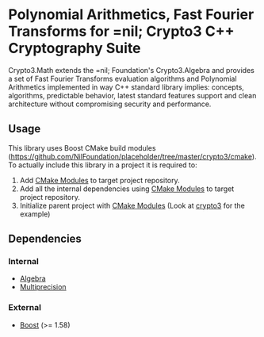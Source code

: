 # Polynomial Arithmetics, Fast Fourier Transforms for =nil; Crypto3 C++ Cryptography Suite 

Crypto3.Math extends the =nil; Foundation's Crypto3.Algebra and provides a set of Fast Fourier Transforms evaluation algorithms and Polynomial Arithmetics implemented in way C++ standard library implies: concepts, algorithms, predictable behavior, latest standard features support and clean architecture without compromising security and performance.

## Usage

This library uses Boost CMake build modules (https://github.com/NilFoundation/placeholder/tree/master/crypto3/cmake).
To actually include this library in a project it is required to:

1. Add [CMake Modules](https://github.com/NilFoundation/placeholder/tree/master/parallel-crypto3/cmake) to target project repository.
2. Add all the internal dependencies using [CMake Modules](https://github.com/NilFoundation/placeholder/tree/master/parallel-crypto3/cmake) to target project repository.
3. Initialize parent project with [CMake Modules](https://github.com/NilFoundation/placeholder/tree/master/parallel-crypto3/cmake) (Look at [crypto3](https://github.com/NilFoundation/placeholder/tree/master/parallel-crypto3) for the example)

## Dependencies

### Internal

* [Algebra](https://github.com/NilFoundation/placeholder/tree/master/crypto3/libs/algebra)
* [Multiprecision](https://github.com/NilFoundation/placeholder/tree/master/crypto3/libs/multiprecision)

### External

* [Boost](https://boost.org) (>= 1.58)
